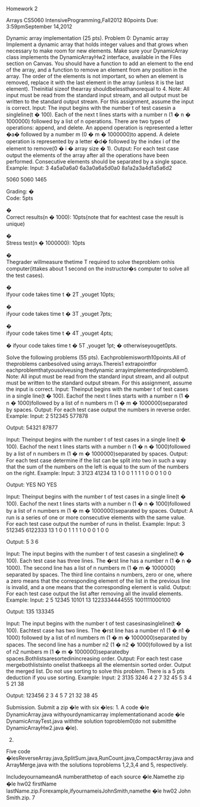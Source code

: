 Homework 2 

Arrays 
CS5060 IntensiveProgramming,Fall2012 
80points 
Due: 3:59pmSeptember 14,2012 

Dynamic array implementation (25 pts). 
Problem 0: Dynamic array 
Implement a dynamic array that holds integer values and that grows when necessary to make room for new elements. Make sure your DynamicArray class implements the DynamicArrayHw2 interface, available in the Files section on Canvas. You should have a function to add an element to the end of the array, and a function to remove an element from any position in the array. The order of the elements is not important, so when an element is removed, replace it with the last element in the array (unless it is the last element). Theinitial sizeof thearray shouldbelessthanorequal to 4. 
Note: All input must be read from the standard input stream, and all output must be written to the standard output stream. For this assignment, assume the input is correct. 
Input: The input begins with the number t of test casesin a singleline(t � 100). Each of the next t lines starts with a number n (1 � n � 1000000) followed by a list of n operations. There are two types of operations: append, and delete. An append operation is represented a letter �a� followed by a number m (0 � m � 1000000)to append. A delete operation is represented by a letter �d� followed by the index i of the element to remove(0 � i � array size � 1). 
Output: For each test case output the elements of the array after all the operations have been performed. Consecutive elements should be separated by a single space. 
Example: 
Input: 
3 
4a5a0a6a0 
6a3a0a6a5d0a0 
8a1a2a3a4d1a5a6d2 

5060 
5060 
1465 

Grading: 
� 	
Code: 5pts 

� 	
Correct results(n � 1000): 10pts(note that for eachtest case the result is unique) 

� 	
Stress test(n � 1000000): 10pts 

� 	
Thegrader willmeasure thetime T required to solve theproblem onhis computer(ittakes about 1 second on the instructor�s computer to solve all the test cases). 

� 	
Ifyour code takes time t � 2T ,youget 10pts; 

� 	
ifyour code takes time t � 3T ,youget 7pts; 

� 	
ifyour code takes time t � 4T ,youget 4pts; 

� 
ifyour code takes time t � 5T ,youget 1pt; 
� otherwiseyouget0pts. 






Solve the following problems (55 pts). 
Eachproblemisworth10points.All of theproblems canbesolved using arrays.Thereis1 extrapointfor eachproblemthatyousolveusing thedynamic arrayimplementedinproblem0. 
Note: All input must be read from the standard input stream, and all output must be written to the standard output stream. For this assignment, assume the input is correct. 
Input: Theinput begins with the number t of test cases in a single line(t � 100). Eachof the next t lines starts with a number n (1 � n � 1000)followed by a list of n numbers m (1 � m � 1000000)separated by spaces. 
Output: For each test case output the numbers in reverse order. 
Example: 
Input: 
2 
512345 
577878 

Output: 
54321 
87877 

Input: Theinput begins with the number t of test cases in a single line(t � 100). Eachof the next t lines starts with a number n (1 � n � 1000)followed by a list of n numbers m (1 � m � 1000000)separated by spaces. 
Output: For each test case determine if the list can be split into two in such a way that the sum of the numbers on the left is equal to the sum of the numbers on the right. 
Example: 
Input: 
3 
3123 
41234 
13 1 0 0 1 1 1 1 0 0 0 1 0 0 

Output: 
YES 
NO 
YES 

Input: Theinput begins with the number t of test cases in a single line(t � 100). Eachof the next t lines starts with a number n (1 � n � 1000)followed by a list of n numbers m (1 � m � 1000000)separated by spaces. 
Output: A run is a series of one or more consecutive elements with the same value. For each test case output the number of runs in thelist. 
Example: 
Input: 
3 
512345 
6122333 
13 1 0 0 1 1 1 1 0 0 0 1 0 0 

Output: 
5 
3 
6 

Input: The input begins with the number t of test casesin a singleline(t � 100). Each test case has three lines. The �rst line has a number n (1 � n � 1000). The second line has a list of n numbers m (1 � m � 1000000) separated by spaces. The third line contains n numbers, zero or one, where a zero means that the corresponding element of the list in the previous line is invalid, and a one means that the corresponding element is valid. 
Output: For each test case output the list after removing all the invalid elements. 
Example: 
Input: 
2 
5 
12345 
10101 
13 
1223334444555 
1001111000100 

Output: 
135 
133345 

Input: The input begins with the number t of test casesinasingleline(t � 100). Eachtest case has two lines. The �rst line has a number n1 (1 � n1 � 1000) followed by a list of n1 numbers m (1 � m � 1000000)separated by spaces. The second line has a number n2 (1 � n2 � 1000)followed by a list of n2 numbers m (1 � m � 1000000)separatedby spaces.Bothlistsaresortedinincreasing order. 
Output: For each test case mergebothlistsinto onelist thatkeeps all the elementsin sorted order. Output the merged list. Do not use sorting to solve this problem. There is a 5 pts deduction if you use sorting. 
Example: 
Input: 
2 
3135 
3246 
4 2 7 32 45 
5 3 4 5 21 38 

Output: 
123456 
2 3 4 5 7 21 32 38 45 


Submission. 
Submit a zip �le with six �les: 
1. 
A code �le DynamicArray.java withyourdynamicarray implementationand acode �le DynamicArrayTest.java withthe solution toproblem0(do not submitthe DynamicArrayHw2.java �le). 

2. 
Five code �lesReverseArray.java,SplitSum.java,RunCount.java,CompactArray.java and ArrayMerge.java with the solutions toproblems 1,2,3,4 and 5, respectively. 


IncludeyournameandA numberatthetop of each source �le.Namethe zip �le hw02 firstName lastName.zip.Forexample,ifyournameisJohnSmith,namethe �le hw02 John Smith.zip. 
7 





